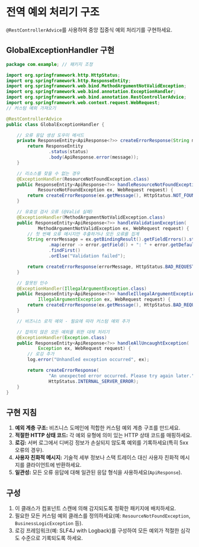 # 전역 예외 처리기 구조

`@RestControllerAdvice`를 사용하여 중앙 집중식 예외 처리기를 구현하세요.

## GlobalExceptionHandler 구현

```java
package com.example; // 패키지 조정

import org.springframework.http.HttpStatus;
import org.springframework.http.ResponseEntity;
import org.springframework.web.bind.MethodArgumentNotValidException;
import org.springframework.web.bind.annotation.ExceptionHandler;
import org.springframework.web.bind.annotation.RestControllerAdvice;
import org.springframework.web.context.request.WebRequest;
// 커스텀 예외 가져오기

@RestControllerAdvice
public class GlobalExceptionHandler {

    // 오류 응답 생성 도우미 메서드
    private ResponseEntity<ApiResponse<?>> createErrorResponse(String message, HttpStatus status) {
        return ResponseEntity
                .status(status)
                .body(ApiResponse.error(message));
    }

    // 리소스를 찾을 수 없는 경우
    @ExceptionHandler(ResourceNotFoundException.class)
    public ResponseEntity<ApiResponse<?>> handleResourceNotFoundException(
            ResourceNotFoundException ex, WebRequest request) {
        return createErrorResponse(ex.getMessage(), HttpStatus.NOT_FOUND);
    }

    // 유효성 검사 오류 (@Valid 실패)
    @ExceptionHandler(MethodArgumentNotValidException.class)
    public ResponseEntity<ApiResponse<?>> handleValidationException(
            MethodArgumentNotValidException ex, WebRequest request) {
        // 첫 번째 오류 메시지만 추출하거나 모든 오류를 집계
        String errorMessage = ex.getBindingResult().getFieldErrors().stream()
                .map(error -> error.getField() + ": " + error.getDefaultMessage())
                .findFirst()
                .orElse("Validation failed");

        return createErrorResponse(errorMessage, HttpStatus.BAD_REQUEST);
    }

    // 잘못된 인수
    @ExceptionHandler(IllegalArgumentException.class)
    public ResponseEntity<ApiResponse<?>> handleIllegalArgumentException(
            IllegalArgumentException ex, WebRequest request) {
        return createErrorResponse(ex.getMessage(), HttpStatus.BAD_REQUEST);
    }

    // 비즈니스 로직 예외 - 필요에 따라 커스텀 예외 추가

    // 잡히지 않은 모든 예외를 위한 대체 처리기
    @ExceptionHandler(Exception.class)
    public ResponseEntity<ApiResponse<?>> handleAllUncaughtException(
            Exception ex, WebRequest request) {
        // 로깅 추가
        log.error("Unhandled exception occurred", ex);

        return createErrorResponse(
                "An unexpected error occurred. Please try again later.",
                HttpStatus.INTERNAL_SERVER_ERROR);
    }
}
```

## 구현 지침

1. **예외 계층 구조:** 비즈니스 도메인에 적합한 커스텀 예외 계층 구조를 만드세요.
2. **적절한 HTTP 상태 코드:** 각 예외 유형에 의미 있는 HTTP 상태 코드를 매핑하세요.
3. **로깅:** 서버 로그에서 디버깅 정보가 손실되지 않도록 예외를 기록하세요(특히 5xx 오류의 경우).
4. **사용자 친화적 메시지:** 기술적 세부 정보나 스택 트레이스 대신 사용자 친화적 메시지를 클라이언트에 반환하세요.
5. **일관성:** 모든 오류 응답에 대해 일관된 응답 형식을 사용하세요(`ApiResponse`).

## 구성

1. 이 클래스가 컴포넌트 스캔에 의해 감지되도록 정확한 패키지에 배치하세요.
2. 필요한 모든 커스텀 예외 클래스를 정의하세요(예: `ResourceNotFoundException`, `BusinessLogicException` 등).
3. 로깅 프레임워크(예: SLF4J with Logback)를 구성하여 모든 예외가 적절한 심각도 수준으로 기록되도록 하세요.
